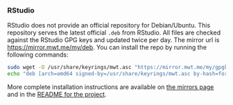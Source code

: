 ### RStudio

RStudio does not provide an official repository for Debian/Ubuntu. This repository serves the latest official `.deb` from RStudio. All files are checked against the RStudio GPG keys and updated twice per day. The mirror url is <https://mirror.mwt.me/my/deb>. You can install the repo by running the following commands:

~~~sh
sudo wget -O /usr/share/keyrings/mwt.asc "https://mirror.mwt.me/my/gpgkey"
echo "deb [arch=amd64 signed-by=/usr/share/keyrings/mwt.asc by-hash=force] https://mirror.mwt.me/my/deb any rstudio" | sudo tee /etc/apt/sources.list.d/mwt.list
~~~

More complete installation instructions are available on [the mirrors page](https://mattwthomas.com/mirrors/#rstudio) and in the [README for the project](https://github.com/mwt/rstudio-apt-repo/).
